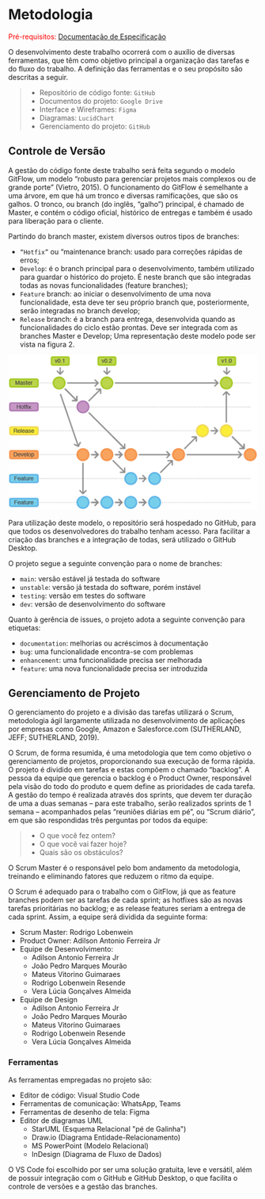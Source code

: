 
# Metodologia

<span style="color:red">Pré-requisitos: <a href="2-Especificação do Projeto.md"> Documentação de Especificação</a></span>

O desenvolvimento deste trabalho ocorrerá com o auxílio de diversas ferramentas, que têm como objetivo principal a organização das tarefas e do fluxo do trabalho. A definição das ferramentas e o seu propósito são descritas a seguir.

>* Repositório de código fonte: `GitHub`
>* Documentos do projeto: `Google Drive`
>* Interface e Wireframes: `Figma`
>* Diagramas: `LucidChart`
>* Gerenciamento do projeto: `GitHub`


## Controle de Versão

A gestão do código fonte deste trabalho será feita segundo o modelo GitFlow, um modelo “robusto para gerenciar projetos mais complexos ou de grande porte” (Vietro, 2015). O funcionamento do GitFlow é semelhante a uma árvore, em que há um tronco e diversas ramificações, que são os galhos. O tronco, ou branch (do inglês, “galho”) principal, é chamado de Master, e contém o código oficial, histórico de entregas e também é usado para liberação para o cliente.

Partindo do branch master, existem diversos outros tipos de branches:

- `“Hotfix”` ou “maintenance branch: usado para correções rápidas de erros;
- `Develop`: é o branch principal para o desenvolvimento, também utilizado para guardar o histórico do projeto. É neste branch que são integradas todas as novas funcionalidades (feature branches);
- `Feature` branch: ao iniciar o desenvolvimento de uma nova funcionalidade, esta deve ter seu próprio branch que, posteriormente, serão integradas no branch develop;
- `Release` branch: é a branch para entrega, desenvolvida quando as funcionalidades do ciclo estão prontas. Deve ser integrada com as branches Master e Develop;
Uma representação deste modelo pode ser vista na figura 2.

![Figura 2 – Fluxo de trabalho do modelo GitFlow (Vietro, 2015)](img/Gitflow.png)


Para utilização deste modelo, o repositório será hospedado no GitHub, para que todos os desenvolvedores do trabalho tenham acesso. Para facilitar a criação das branches e a integração de todas, será utilizado o GitHub Desktop.

O projeto segue a seguinte convenção para o nome de branches:

- `main`: versão estável já testada do software
- `unstable`: versão já testada do software, porém instável
- `testing`: versão em testes do software
- `dev`: versão de desenvolvimento do software

Quanto à gerência de issues, o projeto adota a seguinte convenção para
etiquetas:

- `documentation`: melhorias ou acréscimos à documentação
- `bug`: uma funcionalidade encontra-se com problemas
- `enhancement`: uma funcionalidade precisa ser melhorada
- `feature`: uma nova funcionalidade precisa ser introduzida

## Gerenciamento de Projeto

O gerenciamento do projeto e a divisão das tarefas utilizará o Scrum, metodologia ágil largamente utilizada no desenvolvimento de aplicações por empresas como Google, Amazon e Salesforce.com (SUTHERLAND, JEFF; SUTHERLAND, 2019). 

O Scrum, de forma resumida, é uma metodologia que tem como objetivo o gerenciamento de projetos, proporcionando sua execução de forma rápida. O projeto é dividido em tarefas e estas compõem o chamado “backlog”. A pessoa da equipe que gerencia o backlog é o Product Owner, responsável pela visão do todo do produto e quem define as prioridades de cada tarefa. A gestão do tempo é realizada através dos sprints, que devem ter duração de uma a duas semanas – para este trabalho, serão realizados sprints de 1 semana – acompanhados pelas “reuniões diárias em pé”, ou “Scrum diário”, em que são respondidas três perguntas por todos da equipe:

> *	O que você fez ontem?
>*	O que você vai fazer hoje?
>*	Quais são os obstáculos?

O Scrum Master é o responsável pelo bom andamento da metodologia, treinando e eliminando fatores que reduzem o ritmo da equipe.

O Scrum é adequado para o trabalho com o GitFlow, já que as feature branches podem ser as tarefas de cada sprint; as hotfixes são as novas tarefas prioritárias no backlog; e as release features seriam a entrega de cada sprint.
Assim, a equipe será dividida da seguinte forma:

* Scrum Master: Rodrigo Lobenwein
* Product Owner: Adilson Antonio Ferreira Jr
* Equipe de Desenvolvimento: 
    - Adilson Antonio Ferreira Jr
    - João Pedro Marques Mourão
    - Mateus Vitorino Guimaraes
    - Rodrigo Lobenwein Resende
    - Vera Lúcia Gonçalves Almeida
* Equipe de Design
    - Adilson Antonio Ferreira Jr
    - João Pedro Marques Mourão
    - Mateus Vitorino Guimaraes
    - Rodrigo Lobenwein Resende
    - Vera Lúcia Gonçalves Almeida	
### Ferramentas

As ferramentas empregadas no projeto são:

- Editor de código: Visual Studio Code
- Ferramentas de comunicação: WhatsApp, Teams
- Ferramentas de desenho de tela: Figma
- Editor de diagramas UML
    * StarUML (Esquema Relacional "pé de Galinha")
    * Draw.io (Diagrama Entidade-Relacionamento)
    * MS PowerPoint (Modelo Relacional)
    * InDesign (Diagrama de Fluxo de Dados)

O VS Code foi escolhido por ser uma solução gratuita, leve e versátil, além de possuir integração com o GitHub e GitHub Desktop, o que facilita o controle de versões e a gestão das branches.
